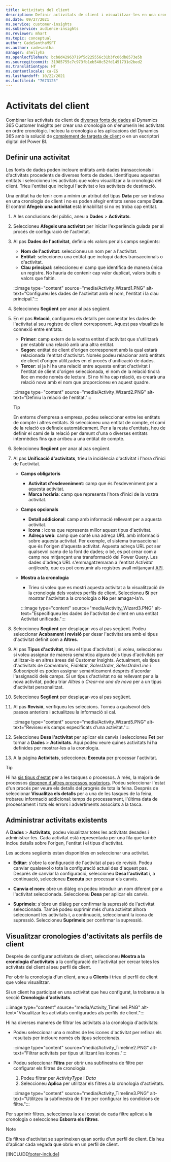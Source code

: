 ```yaml
---
title: Activitats del client
description: Definir activitats de client i visualitzar-les en una cronologia dels perfils del client.
ms.date: 09/27/2021
ms.service: customer-insights
ms.subservice: audience-insights
ms.reviewer: mhart
ms.topic: conceptual
author: CadeSanthaMSFT
ms.author: cadesantha
manager: shellyha
ms.openlocfilehash: bcb8d42963719f5d225556c31b3fc06db8573e5b
ms.sourcegitcommit: 31985755c7c973fb1eb540c52fd1451731d2bed2
ms.translationtype: HT
ms.contentlocale: ca-ES
ms.lasthandoff: 10/22/2021
ms.locfileid: "7673125"
---
```

# <a name="customer-activities"></a>Activitats del client

Combinar les activitats de client de [diverses fonts de dades](data-sources.md) al Dynamics 365 Customer Insights per crear una cronologia on s'enumerin les activitats en ordre cronològic. Incloeu la cronologia a les aplicacions del Dynamics 365 amb la solució de [complement de targeta de client](customer-card-add-in.md) o en un escriptori digital del Power BI.

## <a name="define-an-activity"></a>Definir una activitat

Les fonts de dades poden incloure entitats amb dades transaccionals i d'activitats procedents de diverses fonts de dades. Identifiqueu aquestes entitats i seleccioneu les activitats que voleu visualitzar a la cronologia del client. Trieu l'entitat que inclogui l'activitat o les activitats de destinació.

Una entitat ha de tenir com a mínim un atribut del tipus **Data** per ser inclosa en una cronologia de client i no es poden afegir entitats sense camps **Data**. El control **Afegeix una activitat** està inhabilitat si no es troba cap entitat.

1. A les conclusions del públic, aneu a **Dades** > **Activitats**.

1. Seleccioneu **Afegeix una activitat** per iniciar l'experiència guiada per al procés de configuració de l'activitat.

1. Al pas **Dades de l'activitat**, definiu els valors per als camps següents:

   - **Nom de l'activitat**: seleccioneu un nom per a l'activitat.
   - **Entitat**: seleccioneu una entitat que inclogui dades transaccionals o d'activitat.
   - **Clau principal**: seleccioneu el camp que identifica de manera única un registre. No hauria de contenir cap valor duplicat, valors buits o valors que faltin.

   :::image type="content" source="media/Activity_Wizard1.PNG" alt-text="Configureu les dades de l'activitat amb el nom, l'entitat i la clau principal.":::

1. Seleccioneu **Següent** per anar al pas següent.

1. En el pas **Relació**, configureu els detalls per connectar les dades de l'activitat al seu registre de client corresponent. Aquest pas visualitza la connexió entre entitats.  

   - **Primer**: camp extern de la vostra entitat d'activitat que s'utilitzarà per establir una relació amb una altra entitat.
   - **Segon**: entitat de client d'origen corresponent amb la qual estarà relacionada l'entitat d'activitat. Només podeu relacionar amb entitats de client d'origen utilitzades en el procés d'unificació de dades.
   - **Tercer**: si ja hi ha una relació entre aquesta entitat d'activitat i l'entitat de client d'origen seleccionada, el nom de la relació tindrà lloc en mode només de lectura. Si no hi ha cap relació, es crearà una relació nova amb el nom que proporcioneu en aquest quadre.

   :::image type="content" source="media/Activity_Wizard2.PNG" alt-text="Definiu la relació de l'entitat.":::

   > [!TIP]
   > En entorns d'empresa a empresa, podeu seleccionar entre les entitats de compte i altres entitats. Si seleccioneu una entitat de compte, el camí de la relació es defineix automàticament. Per a la resta d'entitats, heu de definir el camí de la relació per damunt d'una o diverses entitats intermèdies fins que arribeu a una entitat de compte.

1. Seleccioneu **Següent** per anar al pas següent. 

1. Al pas **Unificació d'activitats**, trieu la incidència d'activitat i l'hora d'inici de l'activitat. 
   - **Camps obligatoris**
      - **Activitat d'esdeveniment**: camp que és l'esdeveniment per a aquesta activitat.
      - **Marca horària**: camp que representa l'hora d'inici de la vostra activitat.

   - **Camps opcionals**
      - **Detall addicional**: camp amb informació rellevant per a aquesta activitat.
      - **Icona** : icona que representa millor aquest tipus d'activitat.
      - **Adreça web**: camp que conté una adreça URL amb informació sobre aquesta activitat. Per exemple, el sistema transaccional que és l'origen d'aquesta activitat. Aquesta adreça URL pot ser qualsevol camp de la font de dades; o bé, es pot crear com a camp nou mitjançant una transformació del Power Query. Les dades d'adreça URL s'emmagatzemaran a l'entitat *Activitat unificada*, que es pot consumir als registres avall mitjançant [API](apis.md).

   - **Mostra a la cronologia**
      - Trieu si voleu que es mostri aquesta activitat a la visualització de la cronologia dels vostres perfils de client. Seleccioneu **Sí** per mostrar l'activitat a la cronologia o **No** per amagar-la'n.

      :::image type="content" source="media/Activity_Wizard3.PNG" alt-text="Especifiqueu les dades de l'activitat de client en una entitat Activitat unificada.":::

1. Seleccioneu **Següent** per desplaçar-vos al pas següent. Podeu seleccionar **Acabament i revisió** per desar l'activitat ara amb el tipus d'activitat definit com a **Altres**. 

1. Al pas **Tipus d'activitat**, trieu el tipus d'activitat i, si voleu, seleccioneu si voleu assignar de manera semàntica alguns dels tipus d'activitats per utilitzar-lo en altres àrees del Customer Insights. Actualment, els tipus d'activitats de *Comentaris*, *Fidelitat*, *SalesOrder*, *SalesOrderLine* i *Subscripció* es poden assignar semànticament després d'acordar l'assignació dels camps. Si un tipus d'activitat no és rellevant per a la nova activitat, podeu triar *Altres* o *Crear-ne una de nova* per a un tipus d'activitat personalitzat.

1. Seleccioneu **Següent** per desplaçar-vos al pas següent. 

1. Al pas **Revisió**, verifiqueu les seleccions. Torneu a qualsevol dels passos anteriors i actualitzeu la informació si cal.

   :::image type="content" source="media/Activity_Wizard5.PNG" alt-text="Reviseu els camps especificats d'una activitat.":::
   
1. Seleccioneu **Desa l'activitat** per aplicar els canvis i seleccioneu **Fet** per tornar a **Dades** > **Activitats**. Aquí podeu veure quines activitats hi ha definides per mostrar-les a la cronologia. 

1. A la pàgina **Activitats**, seleccioneu **Executa** per processar l'activitat. 

> [!TIP]
> Hi ha [sis tipus d'estat](system.md#status-types) per a les tasques o processos. A més, la majoria de processos [depenen d'altres processos posteriors](system.md#refresh-policies). Podeu seleccionar l'estat d'un procés per veure els detalls del progrés de tota la feina. Després de seleccionar **Visualitza els detalls** per a una de les tasques de la feina, trobareu informació addicional: temps de processament, l'última data de processament i tots els errors i advertiments associats a la tasca.


## <a name="manage-existing-activities"></a>Administrar activitats existents

A **Dades** > **Activitats**, podeu visualitzar totes les activitats desades i administrar-les. Cada activitat està representada per una fila que també inclou detalls sobre l'origen, l'entitat i el tipus d'activitat.

Les accions següents estan disponibles en seleccionar una activitat. 

- **Editar**: s'obre la configuració de l'activitat al pas de revisió. Podeu canviar qualsevol o tota la configuració actual des d'aquest pas. Després de canviar la configuració, seleccioneu **Desa l'activitat** i, a continuació, seleccioneu **Executa** per processar els canvis.

- **Canvia el nom**: obre un diàleg on podeu introduir un nom diferent per a l'activitat seleccionada. Seleccioneu **Desa** per aplicar els canvis.

- **Suprimeix**: s'obre un diàleg per confirmar la supressió de l'activitat seleccionada. També podeu suprimir més d'una activitat alhora seleccionant les activitats i, a continuació, seleccionant la icona de supressió. Seleccioneu **Suprimeix** per confirmar la supressió.

## <a name="view-activity-timelines-on-customer-profiles"></a>Visualitzar cronologies d'activitats als perfils de client

Després de configurar activitats de client, seleccioneu **Mostra a la cronologia d'activitats** a la configuració de l'activitat per cercar totes les activitats del client al seu perfil de client.

Per obrir la cronologia d'un client, aneu a **Clients** i trieu el perfil de client que voleu visualitzar.

Si un client ha participat en una activitat que heu configurat, la trobareu a la secció **Cronologia d'activitats**.

:::image type="content" source="media/Activity_Timeline1.PNG" alt-text="Visualitzar les activitats configurades als perfils de client.":::

Hi ha diverses maneres de filtrar les activitats a la cronologia d'activitats:

- Podeu seleccionar una o moltes de les icones d'activitat per refinar els resultats per incloure només els tipus seleccionats.

  :::image type="content" source="media/Activity_Timeline2.PNG" alt-text="Filtrar activitats per tipus utilitzant les icones.":::

- Podeu seleccionar **Filtra** per obrir una subfinestra de filtre per configurar els filtres de cronologia.

   1. Podeu filtrar per *ActivityType* i *Data*
   1. Seleccioneu **Aplica** per utilitzar els filtres a la cronologia d'activitats.

   :::image type="content" source="media/Activity_Timeline3.PNG" alt-text="Utilitzeu la subfinestra de filtre per configurar les condicions de filtre.":::

Per suprimir filtres, seleccioneu la **x** al costat de cada filtre aplicat a la cronologia o seleccioneu **Esborra els filtres**.


> [!NOTE]
> Els filtres d'activitat se suprimeixen quan sortiu d'un perfil de client. Els heu d'aplicar cada vegada que obriu en un perfil de client.

[!INCLUDE[footer-include](../includes/footer-banner.md)]
